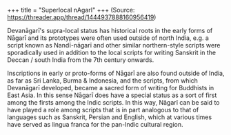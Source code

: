 +++
title = "Superlocal nAgarI"
+++
(Source: https://threader.app/thread/1444937888160956419)

Devanāgarī's supra-local status has historical roots in the early forms of Nāgarī and its prototypes were often used outside of north India, e.g. a script known as Nandī-nāgarī and other similar northern-style scripts were sporadically used in addition to the local scripts for writing Sanskrit in the Deccan / south India from the 7th century onwards. 

Inscriptions in early or proto-forms of Nāgarī are also found outside of India, as far as Sri Lanka, Burma & Indonesia, and the scripts, from which Devanāgarī developed, became a sacred form of writing for Buddhists in East Asia. In this sense Nāgarī does have a special status as a sort of first among the firsts among the Indic scripts. In this way, Nāgarī can be said to have played a role among scripts that is in part analogous to that of languages such as Sanskrit, Persian and English, which at various times have served as lingua franca for the pan-Indic cultural region. 